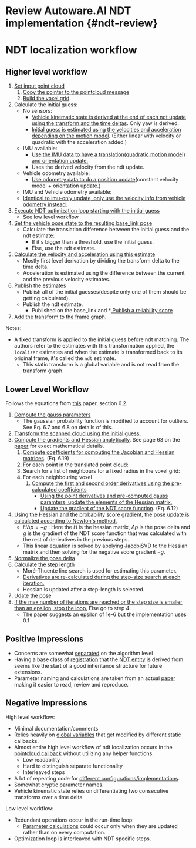 Review Autoware.AI NDT implementation {#ndt-review}
===========================================

# NDT localization workflow

## Higher level workflow

1. [Set input point cloud](https://gitlab.com/autowarefoundation/autoware.ai/core_perception/blob/master/lidar_localizer/nodes/ndt_matching/ndt_matching.cpp#L958)
   1. [Copy the pointer to the pointcloud message](https://gitlab.com/autowarefoundation/autoware.ai/core_perception/blob/master/ndt_cpu/src/NormalDistributionsTransform.cpp#L97)
   1. [Build the voxel grid](https://gitlab.com/autowarefoundation/autoware.ai/core_perception/blob/master/ndt_cpu/src/NormalDistributionsTransform.cpp#L101-102)
1. Calculate the initial guess:
   * No sensors:
      * [Vehicle kinematic state is derived at the end of each ndt update using the transform and the time deltas](https://gitlab.com/autowarefoundation/autoware.ai/core_perception/blob/master/lidar_localizer/nodes/ndt_matching/ndt_matching.cpp#L1172-1213). Only yaw is derived.
      * [Initial guess is estimated using the velocities and acceleration depending on the motion model](https://gitlab.com/autowarefoundation/autoware.ai/core_perception/blob/master/lidar_localizer/nodes/ndt_matching/ndt_matching.cpp#L971-991). (Either linear with velocity or quadratic with the acceleration added.)
   * IMU available:
     * [Use the IMU data to have a translation(quadratic motion model) and orientation update.](https://gitlab.com/autowarefoundation/autoware.ai/core_perception/blob/master/lidar_localizer/nodes/ndt_matching/ndt_matching.cpp#L770-814)
     * Uses the derived velocity from the ndt update.
   * Vehicle odometry available:
     * [Use odometry data to do a position update](https://gitlab.com/autowarefoundation/autoware.ai/core_perception/blob/master/lidar_localizer/nodes/ndt_matching/ndt_matching.cpp#L738-765)(constant velocity model + orientation update.)
   * IMU and Vehicle odometry available:
    * [Identical to imu-only update, only use the velocity info from vehicle odometry instead.](https://gitlab.com/autowarefoundation/autoware.ai/core_perception/blob/master/lidar_localizer/nodes/ndt_matching/ndt_matching.cpp#L706-733)
1. [Execute NDT optimization loop starting with the initial guess](https://gitlab.com/autowarefoundation/autoware.ai/core_perception/blob/master/lidar_localizer/nodes/ndt_matching/ndt_matching.cpp#L1045)
   * See low level workflow
1. [Set the vehicle pose state to the resulting base_link pose](https://gitlab.com/autowarefoundation/autoware.ai/core_perception/blob/master/lidar_localizer/nodes/ndt_matching/ndt_matching.cpp#L1144-1152)
   * Calculate the translation difference between the initial guess and the ndt estimate:
     * If it's bigger than a threshold, use the initial guess.
     * Else, use the ndt estimate.
1. [Calculate the velocity and acceleration using this estimate](https://gitlab.com/autowarefoundation/autoware.ai/core_perception/blob/master/lidar_localizer/nodes/ndt_matching/ndt_matching.cpp#L1163-1202)
   * Mostly first level derivation by dividing the transform delta to the time delta.
   * Acceleration is estimated using the difference between the current and the previous velocity estimates.
1. [Publish the estimates](https://gitlab.com/autowarefoundation/autoware.ai/core_perception/blob/master/lidar_localizer/nodes/ndt_matching/ndt_matching.cpp#L1359-1364)
   * Publish all of the initial guesses(despite only one of them should be getting calculated).
   * Publish the ndt estimate.
     * Published on the base_link and
   *[ Publish a reliability score](https://gitlab.com/autowarefoundation/autoware.ai/core_perception/blob/master/lidar_localizer/nodes/ndt_matching/ndt_matching.cpp#L1415-1417)
1. [Add the transform to the frame graph.](https://gitlab.com/autowarefoundation/autoware.ai/core_perception/blob/master/lidar_localizer/nodes/ndt_matching/ndt_matching.cpp#L1370-1377)


Notes:
* A fixed transform is applied to the initial guess before ndt matching. The authors refer to the estimates with this transformation applied, the `localizer` estimates and when the estimate is transformed back to its original frame, it's called the `ndt` estimate.
  * This static transform is a global variable and is not read from the transform graph.

## Lower Level Workflow

Follows the equations from [this](http://www.diva-portal.org/smash/get/diva2:276162/FULLTEXT02.pdf) paper, section 6.2.

1. [Compute the gauss parameters](https://gitlab.com/autowarefoundation/autoware.ai/core_perception/blob/master/ndt_cpu/src/NormalDistributionsTransform.cpp#L112-118)
   * The gaussian probability function is modified to account for outliers. See Eq. 6.7 and 6.8 on details of this.
1. [Transform the scanned cloud using the initial guess](https://gitlab.com/autowarefoundation/autoware.ai/core_perception/blob/master/ndt_cpu/src/NormalDistributionsTransform.cpp#L120-124).
1. [Compute the gradients and Hessian analytically](https://gitlab.com/autowarefoundation/autoware.ai/core_perception/blob/master/ndt_cpu/src/NormalDistributionsTransform.cpp#L140). See page 63 on the [paper](http://www.diva-portal.org/smash/get/diva2:276162/FULLTEXT02.pdf) for exact mathematical details.
   1. [Compute coefficients for computing the Jacobian and Hessian matrices](https://gitlab.com/autowarefoundation/autoware.ai/core_perception/blob/master/ndt_cpu/src/NormalDistributionsTransform.cpp#L305-426). (Eq. 6.19)
   1. For each point in the translated point cloud:
     1. Search for a list of neighbours for a fixed radius in the voxel grid:
     1. For each neighbouring voxel
        1. [Compute the first and second order derivatives using the pre-calculated coefficients](https://gitlab.com/autowarefoundation/autoware.ai/core_perception/blob/master/ndt_cpu/src/NormalDistributionsTransform.cpp#L235-266)
           * [Using the point derivatives and pre-computed gauss paramters, update the elements of the Hessian matrix.](https://gitlab.com/autowarefoundation/autoware.ai/core_perception/blob/master/ndt_cpu/src/NormalDistributionsTransform.cpp#L269-300)
           * [Update the gradient of the NDT score function](https://gitlab.com/autowarefoundation/autoware.ai/core_perception/blob/master/ndt_cpu/src/NormalDistributionsTransform.cpp#L288). (Eq. 6.12)
1. [Using the Hessian and the probability score gradient, the pose update is calculated according to Newton's method.](https://gitlab.com/autowarefoundation/autoware.ai/core_perception/blob/master/ndt_cpu/src/NormalDistributionsTransform.cpp#L147-149)
    * $`H\Delta p = -g`$ : Here the $`H`$ is the hessian matrix, $`\Delta p`$ is the pose delta and $`g`$ is the gradient of the NDT score function that was calculated with the rest of derivatives in the previous steps.
    * This linear equation is solved by applying [JacobiSVD](https://eigen.tuxfamily.org/dox/classEigen_1_1JacobiSVD.html) to the Hessian matrix and then solving for the negative score gradient $`-g`$.
1. [Normalize the pose delta](https://gitlab.com/autowarefoundation/autoware.ai/core_perception/blob/master/ndt_cpu/src/NormalDistributionsTransform.cpp#L159)
1. [Calculate the step length](https://gitlab.com/autowarefoundation/autoware.ai/core_perception/blob/master/ndt_cpu/src/NormalDistributionsTransform.cpp#L160)
   * Moré-Thuente line search is used for estimating this parameter.
   * [Derivatives are re-calculated during the step-size search at each iteration.](https://gitlab.com/autowarefoundation/autoware.ai/core_perception/blob/master/ndt_cpu/src/NormalDistributionsTransform.cpp#L503)
   * Hessian is updated after a step-length is selected.
1. [Udate the pose](https://gitlab.com/autowarefoundation/autoware.ai/core_perception/blob/master/ndt_cpu/src/NormalDistributionsTransform.cpp#L168)
1. [If the max number of iterations are reached or the step size is smaller than an epsilon, stop the loop.](https://gitlab.com/autowarefoundation/autoware.ai/core_perception/blob/master/ndt_cpu/src/NormalDistributionsTransform.cpp#L172-174) Else go to step 4.
   * The paper suggests an epsilon of 1e-6 but the implementation uses 0.1


## Positive Impressions
* Concerns are somewhat [separated](https://gitlab.com/autowarefoundation/autoware.ai/core_perception/tree/master/ndt_cpu/include/ndt_cpu) on the algorithm level
* Having a base class of [registration](https://gitlab.com/autowarefoundation/autoware.ai/core_perception/blob/master/ndt_cpu/include/ndt_cpu/Registration.h) that the [NDT entity](https://gitlab.com/autowarefoundation/autoware.ai/core_perception/blob/master/ndt_cpu/include/ndt_cpu/NormalDistributionsTransform.h)  is derived from seems like the start of a good inheritance structure for future extensions.
* Parameter naming and calculations are taken from an actual [paper](http://www.diva-portal.org/smash/get/diva2:276162/FULLTEXT02.pdf) making it easier to read, review and reproduce.


## Negative Impressions

High level workflow:

* Minimal documentation/comments
* Relies heavily on [global variables](https://gitlab.com/autowarefoundation/autoware.ai/core_perception/blob/master/lidar_localizer/nodes/ndt_matching/ndt_matching.cpp#L81-239) that get modified by different static callbacks.
* Almost entire high level workflow of ndt localization occurs in the [pointcloud callback](https://gitlab.com/autowarefoundation/autoware.ai/core_perception/blob/master/lidar_localizer/nodes/ndt_matching/ndt_matching.cpp#L925) without utilizing any helper functions.
  * Low readability
  * Hard to distinguish separate functionality
  * Interleaved steps
* A lot of repeating code for [different configurations/implementations](https://gitlab.com/autowarefoundation/autoware.ai/core_perception/blob/master/lidar_localizer/nodes/ndt_matching/ndt_matching.cpp#L1025-1096).
* Somewhat cryptic parameter names.
* Vehicle kinematic state relies on differentiating two consecutive transforms over a time delta

Low level workflow:
* Redundant operations occur in the run-time loop:
   * [ Parameter calculations](https://gitlab.com/autowarefoundation/autoware.ai/core_perception/blob/master/ndt_cpu/src/NormalDistributionsTransform.cpp#L112-118) could occur only when they are updated rather than on every computation.
* Optimization loop is interleaved with NDT specific steps.

